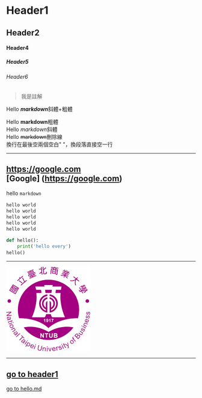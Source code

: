 # Header1
## Header2

#### Header4
##### Header5
###### Header6

>我是註解

Hello  ***markdown***斜體+粗體

Hello  **markdown**粗體  
Hello  *markdown*斜體  
Hello  ~~markdown~~刪除線  
換行在最後空兩個空白"  "，換段落直接空一行

---
<https://google.com>  
[Google] (https://google.com)
---
hello `markdown`

```
hello world
hello world
hello world
hello world
hello world
```

```python
def hello():
    print('hello every')
hello()
```
---
![](./ntub.png)

---
[go to header1](#Header1)
---
[go to hello.md](./hello.md) 